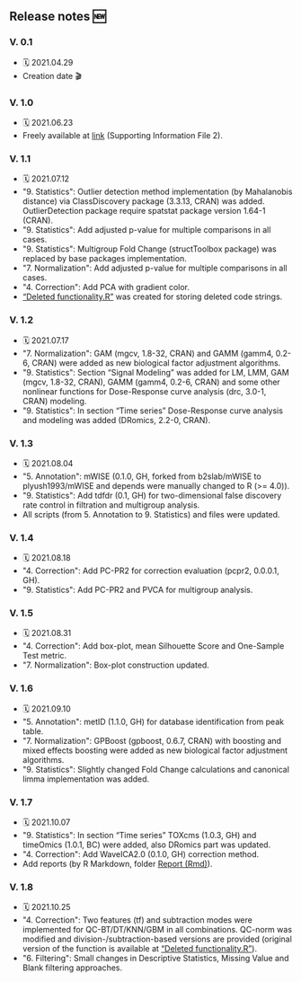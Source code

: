 ## Release notes :new:
### **V. 0.1** 
* :spiral_calendar: 2021.04.29
* Creation date :clapper:
### **V. 1.0** 
* :spiral_calendar: 2021.06.23
* Freely available at [link](https://doi.org/10.1021/acs.jproteome.1c00392) (Supporting Information File 2).
### **V. 1.1** 
* :spiral_calendar: 2021.07.12
* "9. Statistics": Outlier detection method implementation (by Mahalanobis distance) via ClassDiscovery package (3.3.13, CRAN) was added. OutlierDetection package require spatstat package version 1.64-1 (CRAN).
* "9. Statistics": Add adjusted p-value for multiple comparisons in all cases.
* "9. Statistics": Multigroup Fold Change (structToolbox package) was replaced by base packages implementation.
* "7. Normalization": Add adjusted p-value for multiple comparisons in all cases.
* "4. Correction": Add PCA with gradient color.
* [“Deleted functionality.R”](https://github.com/plyush1993/OUKS/blob/main/Scripts%20(R)/Deleted%20functionality.R) was created for storing deleted code strings.
### **V. 1.2**
* :spiral_calendar: 2021.07.17
* "7. Normalization": GAM (mgcv, 1.8-32, CRAN) and GAMM (gamm4, 0.2-6, CRAN) were added as new biological factor adjustment algorithms.
* "9. Statistics": Section “Signal Modeling” was added for LM, LMM, GAM (mgcv, 1.8-32, CRAN), GAMM (gamm4, 0.2-6, CRAN) and some other nonlinear functions for Dose-Response curve analysis (drc, 3.0-1, CRAN) modeling.
* "9. Statistics": In section “Time series” Dose-Response curve analysis and modeling was added (DRomics, 2.2-0, CRAN).
### **V. 1.3**
* :spiral_calendar: 2021.08.04
* "5. Annotation": mWISE (0.1.0, GH, forked from b2slab/mWISE to plyush1993/mWISE and depends were manually changed to R (>= 4.0)). 
* "9. Statistics": Add tdfdr (0.1, GH) for two-dimensional false discovery rate control in filtration and multigroup analysis.
* All scripts (from 5. Annotation to 9. Statistics) and files were updated.
### **V. 1.4**
* :spiral_calendar: 2021.08.18
* "4. Correction": Add PC-PR2 for correction evaluation (pcpr2, 0.0.0.1, GH).
* "9. Statistics": Add PC-PR2 and PVCA for multigroup analysis.
### **V. 1.5** 
* :spiral_calendar: 2021.08.31
* "4. Correction": Add box-plot, mean Silhouette Score and One-Sample Test metric.
* "7. Normalization": Box-plot construction updated.
### **V. 1.6** 
* :spiral_calendar: 2021.09.10
* "5. Annotation": metID (1.1.0, GH) for database identification from peak table.
* "7. Normalization": GPBoost (gpboost, 0.6.7, CRAN) with boosting and mixed effects boosting were added as new biological factor adjustment algorithms.
* "9. Statistics": Slightly changed Fold Change calculations and canonical limma implementation was added.
### **V. 1.7**
* :spiral_calendar: 2021.10.07
* "9. Statistics": In section “Time series” TOXcms (1.0.3, GH) and timeOmics (1.0.1, BC) were added, also DRomics part was updated.
* "4. Correction": Add WaveICA2.0 (0.1.0, GH) correction method.
* Add reports (by R Markdown, folder [Report (Rmd)](https://github.com/plyush1993/OUKS/tree/main/Report%20(Rmd))).
### **V. 1.8**
* :spiral_calendar: 2021.10.25
* "4. Correction": Two features (tf) and subtraction modes were implemented for QC-BT/DT/KNN/GBM in all combinations. QC-norm was modified and division-/subtraction-based versions are provided (original version of the function is available at [“Deleted functionality.R”](https://github.com/plyush1993/OUKS/blob/main/Scripts%20(R)/Deleted%20functionality.R)).
* "6. Filtering": Small changes in Descriptive Statistics, Missing Value and Blank filtering approaches.
